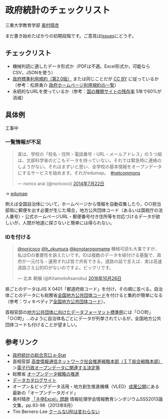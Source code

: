 # 政府統計のチェックリスト

三重大学教育学部 [奥村晴彦](http://oku.edu.mie-u.ac.jp/~okumura/)

まだ書き始めたばかりの初期段階です。ご意見は[Issues](https://github.com/okumuralab/baddata/issues)にどうぞ。

## チェックリスト

* 機械判読に適したデータ形式か（PDFは不適。Excel形式か，可能ならCSV，JSONを使う）
* [政府標準利用規約（第2.0版）](http://www.kantei.go.jp/jp/singi/it2/densi/kettei/gl2_betten_1.pdf) または同じことだが [CC BY](https://creativecommons.org/licenses/by/4.0/legalcode.ja) に従っているか（参考：松原勇介 [政府ホームページ利用規約の一覧](https://gist.github.com/whym/1f84065b5811ab96fd85)）
* 永続的なURLを使っているか（参考：[国の機関サイトの残存率](http://warp.ndl.go.jp/contents/reccommend/collection/linkrot.html) 5年で60%が消滅）

## 具体例

工事中

### 一覧情報が不足

<blockquote class="twitter-tweet" data-lang="ja"><p lang="ja" dir="ltr">実は、学校の「校名・住所・電話番号・URL・メールアドレス」の５つ組は、文部科学省のどこもデータを持っていない。それでは緊急時に連絡のしようがない。それはまずいと思い、全学校の基本情報をオープンデータにするサービスを始めます。それがedumap。　<a href="https://twitter.com/hashtag/netcommons?src=hash">#netcommons</a></p>&mdash; norico arai (@noricoco) <a href="https://twitter.com/noricoco/status/491553304652951552">2014年7月22日</a></blockquote> <script async src="//platform.twitter.com/widgets.js" charset="utf-8"></script>

→ [edumap](http://www.edumap.jp)

例えば全国自治体について，ホームページから情報を自動収集したり，○○担当部局に郵便を出す必要が生じた場合，地方公共団体コード（あるいは国税庁の法人番号）・公式ホームページURL・郵便番号付き住所等を対応づけるデータが欲しいが，人間が地道に探さないと簡単には得られない。

### IDを付ける

<blockquote class="twitter-tweet" data-lang="ja"><p lang="ja" dir="ltr"><a href="https://twitter.com/noricoco">@noricoco</a> <a href="https://twitter.com/h_okumura">@h_okumura</a> <a href="https://twitter.com/konotarogomame">@konotarogomame</a> 機械可読も大事ですが、私はIDの重要性を訴えたいです。IDは複数のデータを紐付ける基盤で、政府が一元付与・運用すれば皆で共有できる。道路の話で言えば、実は高速道路さえ公的IDがないのですよ。ビックリです。</p>&mdash; 北本 朝展 (@KitamotoAsanobu) <a href="https://twitter.com/KitamotoAsanobu/status/791118012107493376">2016年10月26日</a></blockquote> <script async src="//platform.twitter.com/widgets.js" charset="utf-8"></script>

県ごとのデータはJIS X 0401「都道府県コード」を付け，その順に並べる。自治体ごとのデータにも総務省[全国地方公共団体コード](http://www.soumu.go.jp/denshijiti/code.html)を付けると集約が簡単になる（参考：ウィキペディア[全国地方公共団体コード](https://ja.wikipedia.org/wiki/全国地方公共団体コード)）。

首相官邸の[地方公共団体に向けたデータフォーマット標準例](http://www.kantei.go.jp/jp/singi/it2/densi/kettei/dataformat/index.html)には「○○町」「○○町」…のように自治体名ごとにデータが列挙されているが，全国地方公共団体コードも付けることが望ましい。

## 参考リンク

* [政府統計の総合窓口 e-Stat](http://www.e-stat.go.jp)
* 首相官邸 [高度情報通信ネットワーク社会推進戦略本部（ＩＴ総合戦略本部）](http://www.kantei.go.jp/jp/singi/it2/)＞[電子行政オープンデータに関連する決定等](http://www.kantei.go.jp/jp/singi/it2/densi/)
* 総務省 [オープンデータ戦略の推進](http://www.soumu.go.jp/menu_seisaku/ictseisaku/ictriyou/opendata/)
* [データカタログサイト](http://www.data.go.jp)
* オープン＆ビッグデータ活用・地方創生推進機構（VLED）[成果公開](http://www.vled.or.jp/results/)にある最新の「オープンデータガイド」
* 奥村晴彦 [「ネ申Excel」問題](http://oku.edu.mie-u.ac.jp/~okumura/SSS2013.pdf) 情報処理学会情報教育シンポジウムSSS2013論文集，pp.93-98（2013年8月）
* Tim Berners-Lee [クールなURIは変わらない](http://www.kanzaki.com/docs/Style/URI)
